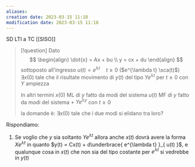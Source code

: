 ```yaml
---
aliases: 
creation date: 2023-03-15 11:18
modification date: 2023-03-15 11:18
---
```





SD LTI a TC [[SISO]]


> [!question] 
> Dato 
>  $$
> \begin{align}
> \dot{x} = Ax + bu \\
> y = cx + du
>\end{align}
>$$
>sottoposto all'ingresso $u(t) = e^{\lambda t}\quad t \geq 0$ ($e^{\lambda t} \sca(t)$)
>$\exists x(0)$ tale che il risultate movimento di $y(t)$ del tipo $Ye^{\lambda t}$ per $t \geq 0$ con $Y$ ampiezza
>
>In altri termini
>$x(0)$ ML di $y$ fatto da modi del sistema
>$u(t)$ MF di $y$ fatto da modi del sistema $+\ Ye^{\lambda y}$ con $t \geq 0$
>
>la domande è:
> $\exists x(0)$ tale che i due modi si elidano tra loro?


Rispondiamo:
1. Se voglio che $y$ sia soltanto $Ye^{\lambda t}$ allora anche $x(t)$ dovrà avere la forma $Xe^{\lambda t}$ in quanto $y(t) = Cx(t) + d\underbrace{ e^{\lambda t} }_{ u(t) }$, e qualunque cosa in $x(t)$ che non sia del tipo costante per $e^{\lambda t}$ si vedrebbe in $y(t)$